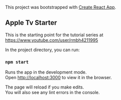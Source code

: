 This project was bootstrapped with [Create React App](https://github.com/facebook/create-react-app).

## Apple Tv Starter

This is the starting point for the tutorial series at https://www.youtube.com/user/rmbh4211995

In the project directory, you can run:

### `npm start`

Runs the app in the development mode.<br>
Open [http://localhost:3000](http://localhost:3000) to view it in the browser.

The page will reload if you make edits.<br>
You will also see any lint errors in the console.
